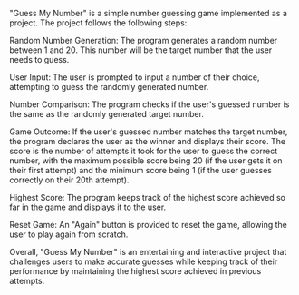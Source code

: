 "Guess My Number" is a simple number guessing game implemented as a project. The project follows the following steps:

Random Number Generation: The program generates a random number between 1 and 20. This number will be the target number that the user needs to guess.

User Input: The user is prompted to input a number of their choice, attempting to guess the randomly generated number.

Number Comparison: The program checks if the user's guessed number is the same as the randomly generated target number.

Game Outcome: If the user's guessed number matches the target number, the program declares the user as the winner and displays their score. The score is the number of attempts it took for the user to guess the correct number, with the maximum possible score being 20 (if the user gets it on their first attempt) and the minimum score being 1 (if the user guesses correctly on their 20th attempt).

Highest Score: The program keeps track of the highest score achieved so far in the game and displays it to the user.

Reset Game: An "Again" button is provided to reset the game, allowing the user to play again from scratch.

Overall, "Guess My Number" is an entertaining and interactive project that challenges users to make accurate guesses while keeping track of their performance by maintaining the highest score achieved in previous attempts.
